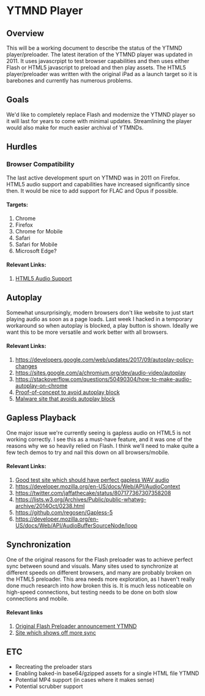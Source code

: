 # YTMND Player

## Overview

This will be a working document to describe the status of the YTMND player/preloader. The latest iteration of the YTMND player was updated in 2011. It uses javascrpipt to test browser capabilities and then uses either Flash or HTML5 javascript to preload and then play assets. The HTML5 player/preloader was written with the original iPad as a launch target so it is barebones and currently has numerous problems.

## Goals

We'd like to completely replace Flash and modernize the YTMND player so it will last for years to come with minimal updates. Streamlining the player would also make for much easier archival of YTMNDs.

## Hurdles
### Browser Compatibility
The last active development spurt on YTMND was in 2011 on Firefox. HTML5 audio support and capabilities have increased significantly since then. It would be nice to add support for FLAC and Opus if possible.

#### Targets:
  1. Chrome
  2. Firefox
  3. Chrome for Mobile
  3. Safari
  4. Safari for Mobile
  5. Microsoft Edge?

#### Relevant Links:

1. [HTML5 Audio Support](https://caniuse.com/#feat=audio)

## Autoplay
Somewhat unsurprisingly, modern browsers don't like website to just start playing audio as soon as a page loads. Last week I hacked in a temporary workaround so when autoplay is blocked, a play button is shown. Ideally we want this to be more versatile and work better with all browsers.

#### Relevant Links:
1. https://developers.google.com/web/updates/2017/09/autoplay-policy-changes
2. https://sites.google.com/a/chromium.org/dev/audio-video/autoplay
3. https://stackoverflow.com/questions/50490304/how-to-make-audio-autoplay-on-chrome
4. [Proof-of-concept to avoid autoplay block](https://getaway.pizza/ugh/)
5. [Malware site that avoids autoplay block](https://productdesigning-online.gq/Call-for-SecurityCH-Issues18554289769/)


## Gapless Playback
One major issue we're currently seeing is gapless audio on HTML5 is not working correctly. I see this as a must-have feature, and it was one of the reasons why we so heavily relied on Flash. I think we'll need to make quite a few tech demos to try and nail this down on all browsers/mobile.

#### Relevant Links:
1. [Good test site which should have perfect gapless WAV audio](http://banned.ytmnd.com)
2. https://developer.mozilla.org/en-US/docs/Web/API/AudioContext
3. https://twitter.com/jaffathecake/status/807177367307358208
4. https://lists.w3.org/Archives/Public/public-whatwg-archive/2014Oct/0238.html
5. https://github.com/regosen/Gapless-5
6. https://developer.mozilla.org/en-US/docs/Web/API/AudioBufferSourceNode/loop

## Synchronization
One of the original reasons for the Flash preloader was to achieve perfect sync between sound and visuals. Many sites used to synchronize at different speeds on different browsers, and many are probably broken on the HTML5 preloader. This area needs more exploration, as I haven't really done much research into _how_ broken this is. It is much less noticeable on high-speed connections, but testing needs to be done on both slow connections and mobile.

#### Relevant links
1. [Original Flash Preloader announcement YTMND](http://ytmndflash.ytmnd.com)
2. [Site which shows off more sync](http://lsdj.ytmnd.com/)

## ETC
* Recreating the preloader stars
* Enabling baked-in base64/gzipped assets for a single HTML file YTMND
* Potential MP4 support (in cases where it makes sense)
* Potential scrubber support
